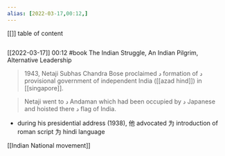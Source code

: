 ```yaml
---
alias: [2022-03-17,00:12,]
---
```

[[]]
table of content
```toc
```

[[2022-03-17]] 00:12
#book The Indian Struggle,
An Indian Pilgrim,
Alternative Leadership

>1943, Netaji Subhas Chandra Bose proclaimed د formation of د provisional government of independent India ([[azad hind]]) in [[singapore]].

>Netaji went to د Andaman which had been occupied by د Japanese and hoisted there د flag of India.

- during his presidential address (1938), 他 advocated  为 introduction of roman script  为 hindi language 

[[Indian National movement]]
